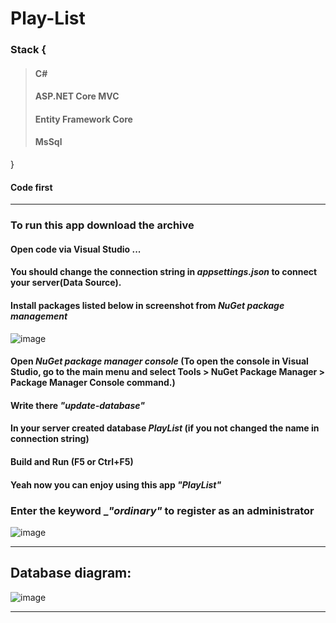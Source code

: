# Play-List

### Stack {
>#### C#
>#### ASP.NET Core MVC
>#### Entity Framework Core
>#### MsSql
}

#### Code first

---
### To run this app download the archive
#### Open code via Visual Studio ...
#### You should change the connection string in ___appsettings.json___ to connect your server(Data Source).
#### Install packages listed below in screenshot from ___NuGet package management___ 
 ![image](https://user-images.githubusercontent.com/80168982/165713347-0a93eab5-d4ef-4619-a76d-e9c0cff67c35.png)
#### Open ___NuGet package manager console___ (To open the console in Visual Studio, go to the main menu and select Tools > NuGet Package Manager > Package Manager Console command.)
#### Write there ___"update-database"___
#### In your server created database ___PlayList___ (if you not changed the name in connection string)
#### Build and Run (F5 or Ctrl+F5)
#### Yeah now you can enjoy using this app ___"PlayList"___

### Enter the keyword ____"ordinary"___ to register as an administrator

![image](https://user-images.githubusercontent.com/80168982/165889398-13babe59-e5c5-4de0-80d3-a65357aada4b.png)

---
## Database diagram:

![image](https://user-images.githubusercontent.com/80168982/165243959-39a72355-c5cf-4067-a412-3015f3d04659.png)

---


